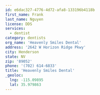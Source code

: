 ```yaml
---
id: e6dac327-4776-4d72-afa8-133196b4118b
first_name: Frank
last_name: Nguyen
license: DDS
services:
  - dentist
category: dentists
org_name: 'Heavenly Smiles Dental'
address: '2642 W Horizon Ridge Pkwy'
city: Henderson
state: NV
zip: '89052'
phone: '(702) 614-6833'
title: 'Heavenly Smiles Dental'
_geoloc:
  lng: -115.09895
  lat: 35.979863
---
```

